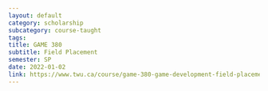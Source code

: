 ```yaml
---
layout: default
category: scholarship
subcategory: course-taught
tags:
title: GAME 380
subtitle: Field Placement
semester: SP
date: 2022-01-02
link: https://www.twu.ca/course/game-380-game-development-field-placement-2021-2022
---
```


